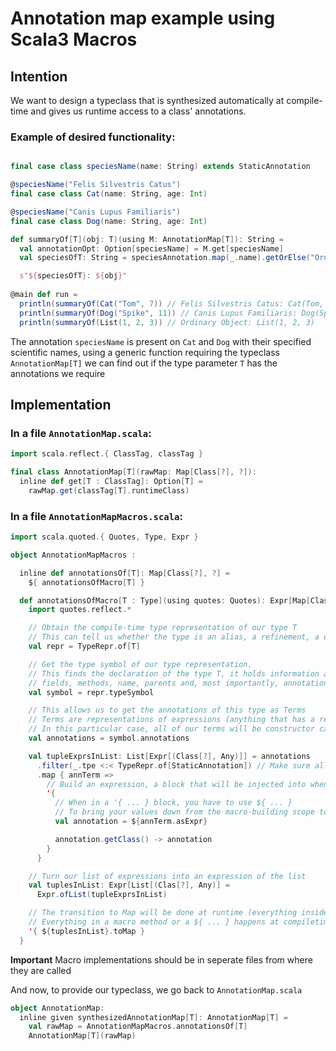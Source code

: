 # Annotation map example using Scala3 Macros

## Intention
We want to design a typeclass that is synthesized automatically at compile-time and gives us runtime access to a class' annotations.

### Example of desired functionality:
```scala

final case class speciesName(name: String) extends StaticAnnotation

@speciesName("Felis Silvestris Catus")
final case class Cat(name: String, age: Int)

@speciesName("Canis Lupus Familiaris")
final case class Dog(name: String, age: Int)

def summaryOf[T](obj: T)(using M: AnnotationMap[T]): String =
  val annotationOpt: Option[speciesName] = M.get[speciesName]
  val speciesOfT: String = speciesAnnotation.map(_.name).getOrElse("Ordinary Object")

  s"${speciesOfT}: ${obj}"
  
@main def run =
  println(summaryOf(Cat("Tom", 7)) // Felis Silvestris Catus: Cat(Tom, 7)
  println(summaryOf(Dog("Spike", 11)) // Canis Lupus Familiaris: Dog(Spike, 1)
  println(summaryOf(List(1, 2, 3)) // Ordinary Object: List(1, 2, 3)
```

The annotation `speciesName` is present on `Cat` and `Dog` with their specified scientific names, using a generic function requiring the typeclass `AnnotationMap[T]` we can find out if the type parameter `T` has the annotations we require

## Implementation

### In a file `AnnotationMap.scala`:
```scala
import scala.reflect.{ ClassTag, classTag }

final class AnnotationMap[T](rawMap: Map[Class[?], ?]):
  inline def get[T : ClassTag]: Option[T] =
    rawMap.get(classTag[T].runtimeClass)
```

### In a file `AnnotationMapMacros.scala`:
```scala
import scala.quoted.{ Quotes, Type, Expr }

object AnnotationMapMacros :

  inline def annotationsOf[T]: Map[Class[?], ?] =
    ${ annotationsOfMacro[T] }

  def annotationsOfMacro[T : Type](using quotes: Quotes): Expr[Map[Class[?], ?]] = {
    import quotes.reflect.*

    // Obtain the compile-time type representation of our type T
    // This can tell us whether the type is an alias, a refinement, a union, a intersection etc.
    val repr = TypeRepr.of[T]

    // Get the type symbol of our type representation.
    // This finds the declaration of the type T, it holds information about it's
    // fields, methods, name, parents and, most importantly, annotations
    val symbol = repr.typeSymbol

    // This allows us to get the annotations of this type as Terms
    // Terms are representations of expressions (anything that has a result: literals, variables, if blocks etc)
    // In this particular case, all of our terms will be constructor calls
    val annotations = symbol.annotations

    val tupleExprsInList: List[Expr[(Class[?], Any)]] = annotations
      .filter(_.tpe <:< TypeRepr.of[StaticAnnotation]) // Make sure all annotations' types extend StaticAnnotation
      .map { annTerm =>
        // Build an expression, a block that will be injected into whenever we use our macro
        '{
          // When in a '{ ... } block, you have to use ${ ... }
          // To bring your values down from the macro-building scope to the injected code scope
          val annotation = ${annTerm.asExpr}

          annotation.getClass() -> annotation
        }
      }

    // Turn our list of expressions into an expression of the list
    val tuplesInList: Expr[List[(Clas[?], Any)] =
      Expr.ofList(tupleExprsInList)

    // The transition to Map will be done at runtime (everything inside a '{ ... } happens at runtime
    // Everything in a macro method or a ${ ... } happens at compiletime
    '{ ${tuplesInList}.toMap }
  }
```

**Important** Macro implementations should be in seperate files from where they are called

And now, to provide our typeclass, we go back to `AnnotationMap.scala`
```scala
object AnnotationMap:
  inline given synthesizedAnnotationMap[T]: AnnotationMap[T] =
    val rawMap = AnnotationMapMacros.annotationsOf[T]
    AnnotationMap[T](rawMap)
```
